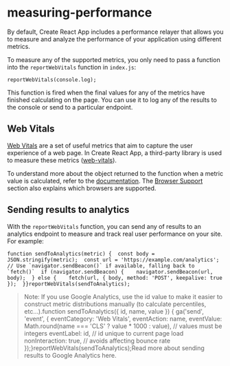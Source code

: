# measuring-performance

By default, Create React App includes a performance relayer that allows you to measure and analyze the performance of your application using different metrics.

To measure any of the supported metrics, you only need to pass a function into the `reportWebVitals` function in `index.js`:

```
reportWebVitals(console.log);
```

This function is fired when the final values for any of the metrics have finished calculating on the page. You can use it to log any of the results to the console or send to a particular endpoint.

## Web Vitals

[Web Vitals](https://web.dev/vitals/) are a set of useful metrics that aim to capture the user experience of a web page. In Create React App, a third-party library is used to measure these metrics ([web-vitals](https://github.com/GoogleChrome/web-vitals)).

To understand more about the object returned to the function when a metric value is calculated, refer to the [documentation](https://github.com/GoogleChrome/web-vitals/#types). The [Browser Support](https://github.com/GoogleChrome/web-vitals/#browser-support) section also explains which browsers are supported.

## Sending results to analytics

With the `reportWebVitals` function, you can send any of results to an analytics endpoint to measure and track real user performance on your site. For example:

```
function sendToAnalytics(metric) {  const body = JSON.stringify(metric);  const url = 'https://example.com/analytics';  // Use `navigator.sendBeacon()` if available, falling back to `fetch()`  if (navigator.sendBeacon) {    navigator.sendBeacon(url, body);  } else {    fetch(url, { body, method: 'POST', keepalive: true });  }}reportWebVitals(sendToAnalytics);
```

> Note: If you use Google Analytics, use the id value to make it easier to construct metric distributions manually (to calculate percentiles, etc…).function sendToAnalytics({ id, name, value }) { ga('send', 'event', { eventCategory: 'Web Vitals', eventAction: name, eventValue: Math.round(name === 'CLS' ? value \* 1000 : value), // values must be integers eventLabel: id, // id unique to current page load nonInteraction: true, // avoids affecting bounce rate });}reportWebVitals(sendToAnalytics);Read more about sending results to Google Analytics here.
